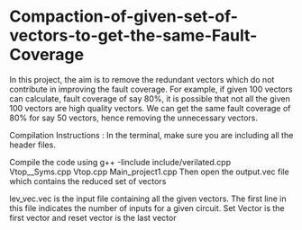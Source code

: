 # Compaction-of-given-set-of-vectors-to-get-the-same-Fault-Coverage

In this project, the aim is to remove the redundant vectors which do not contribute in improving the fault coverage. For example, if given 100 vectors can calculate, fault coverage of say 80%, it is possible that not all the given 100 vectors are high quality vectors. We can get the same fault coverage of 80% for say 50 vectors, hence removing the unnecessary vectors.

Compilation Instructions : In the terminal, make sure you are including all the header files.

Compile the code using g++ -Iinclude include/verilated.cpp Vtop__Syms.cpp Vtop.cpp Main_project1.cpp Then open the output.vec file which contains the reduced set of vectors

lev_vec.vec is the input file containing all the given vectors. The first line in this file indicates the number of inputs for a given circuit. Set Vector is the first vector and reset vector is the last vector